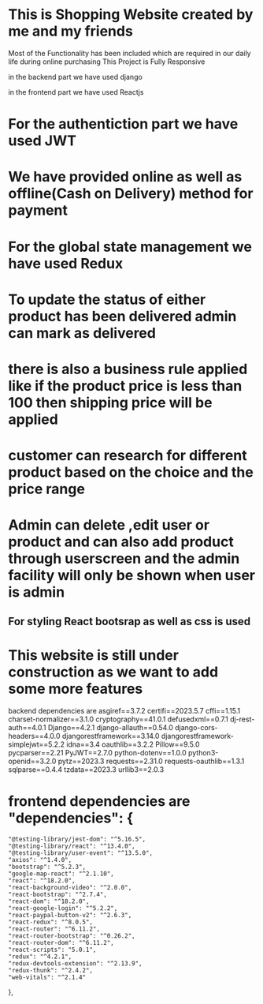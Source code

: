 # This is Shopping Website created by me and my friends
Most of the Functionality has been included which are required in our daily life during online purchasing
This Project is Fully Responsive 

in the backend part we have used django 


in the frontend part we have used Reactjs

# For the authentiction part we have used JWT 
# We have provided online as well as offline(Cash on Delivery) method for payment
# For the global state management we have used Redux
# To update the status of either product has been delivered admin can mark as delivered
# there is also a business rule applied like if the product price is less than 100 then shipping price will be applied
# customer can research for different product based on the choice and the price range
# Admin can delete ,edit user or product and can also add product through userscreen and the admin facility will only be shown when user is admin

## For styling React bootsrap as well as css is used

# This website is still under construction as we want to add some more features
backend dependencies are ﻿asgiref==3.7.2
certifi==2023.5.7
cffi==1.15.1
charset-normalizer==3.1.0
cryptography==41.0.1
defusedxml==0.7.1
dj-rest-auth==4.0.1
Django==4.2.1
django-allauth==0.54.0
django-cors-headers==4.0.0
djangorestframework==3.14.0
djangorestframework-simplejwt==5.2.2
idna==3.4
oauthlib==3.2.2
Pillow==9.5.0
pycparser==2.21
PyJWT==2.7.0
python-dotenv==1.0.0
python3-openid==3.2.0
pytz==2023.3
requests==2.31.0
requests-oauthlib==1.3.1
sqlparse==0.4.4
tzdata==2023.3
urllib3==2.0.3
# frontend dependencies are "dependencies": {
    "@testing-library/jest-dom": "^5.16.5",
    "@testing-library/react": "^13.4.0",
    "@testing-library/user-event": "^13.5.0",
    "axios": "^1.4.0",
    "bootstrap": "^5.2.3",
    "google-map-react": "^2.1.10",
    "react": "^18.2.0",
    "react-background-video": "^2.0.0",
    "react-bootstrap": "^2.7.4",
    "react-dom": "^18.2.0",
    "react-google-login": "^5.2.2",
    "react-paypal-button-v2": "^2.6.3",
    "react-redux": "^8.0.5",
    "react-router": "^6.11.2",
    "react-router-bootstrap": "^0.26.2",
    "react-router-dom": "^6.11.2",
    "react-scripts": "5.0.1",
    "redux": "^4.2.1",
    "redux-devtools-extension": "^2.13.9",
    "redux-thunk": "^2.4.2",
    "web-vitals": "^2.1.4"
  },
  
